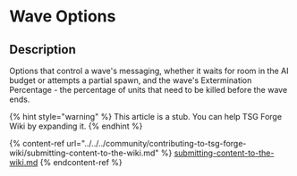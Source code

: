 # Wave Options

## Description
Options that control a wave's messaging, whether it waits for room in the AI budget or attempts a partial spawn, and the wave's Extermination Percentage - the percentage of units that need to be killed before the wave ends.

{% hint style="warning" %}
This article is a stub. You can help TSG Forge Wiki by expanding it.
{% endhint %}

{% content-ref url="../../../community/contributing-to-tsg-forge-wiki/submitting-content-to-the-wiki.md" %}
[submitting-content-to-the-wiki.md](../../../community/contributing-to-tsg-forge-wiki/submitting-content-to-the-wiki.md)
{% endcontent-ref %}

